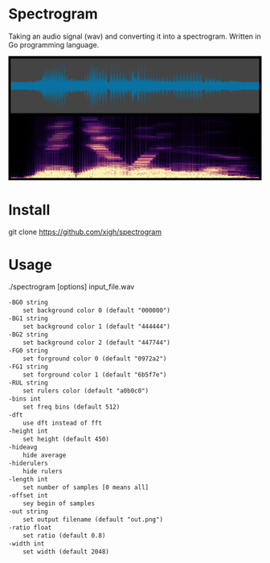 # Spectrogram
Taking an audio signal (wav) and converting it into a spectrogram. Written in Go programming language.

![example](data/mediawen16k.png "example of spectrogram")

# Install

git clone https://github.com/xigh/spectrogram

# Usage
  ./spectrogram [options] input_file.wav

```
-BG0 string
    set background color 0 (default "000000")
-BG1 string
    set background color 1 (default "444444")
-BG2 string
    set background color 2 (default "447744")
-FG0 string
    set forground color 0 (default "0972a2")
-FG1 string
    set forground color 1 (default "6b5f7e")
-RUL string
    set rulers color (default "a0b0c0")
-bins int
    set freq bins (default 512)
-dft
    use dft instead of fft
-height int
    set height (default 450)
-hideavg
    hide average
-hiderulers
    hide rulers
-length int
    set number of samples [0 means all]
-offset int
    sey begin of samples
-out string
    set output filename (default "out.png")
-ratio float
    set ratio (default 0.8)
-width int
    set width (default 2048)
```
